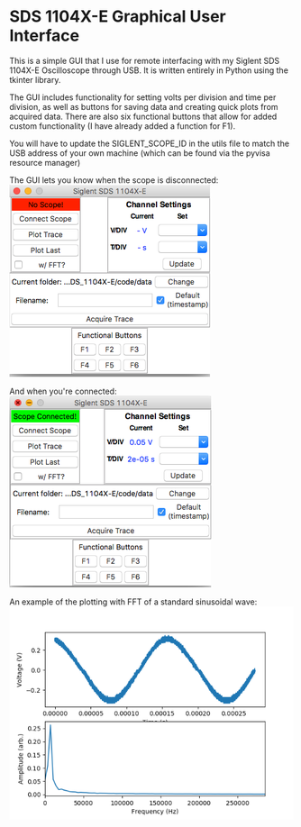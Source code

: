 
# SDS 1104X-E Graphical User Interface
This is a simple GUI that I use for remote interfacing with my Siglent SDS 1104X-E Oscilloscope through USB. It is written entirely in Python using the tkinter library.

The GUI includes functionality for setting volts per division and time per division, as well as buttons for saving data and creating quick plots from acquired data. There are also six functional buttons that allow for added custom functionality (I have already added a function for F1).

You will have to update the SIGLENT_SCOPE_ID in the utils file to match the USB address of your own machine (which can be found via the pyvisa resource manager)

The GUI lets you know when the scope is disconnected:  
![no_scope](https://github.com/sam-olson/sds1104xe-gui/blob/master/figs/no_scope.png)


And when you're connected:  
![yes_scope](https://github.com/sam-olson/sds1104xe-gui/blob/master/figs/yes_scope.png)


An example of the plotting with FFT of a standard sinusoidal wave:  
![wave](https://github.com/sam-olson/sds1104xe-gui/blob/master/figs/example_plot.png)

